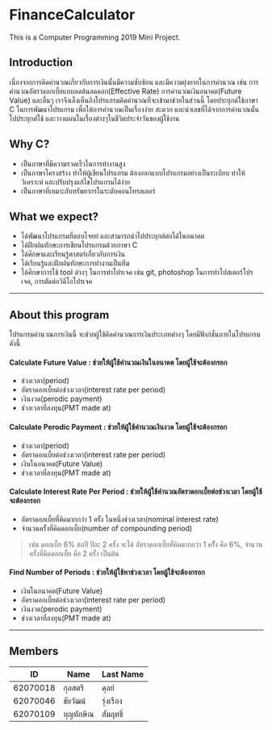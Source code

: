 # FinanceCalculator
This is a Computer Programming 2019 Mini Project.

## Introduction
เนื่องจากการคิดคำนวณเกี่ยวกับการเงินนั้นมีความซับซ้อน และมีความยุ่งยากในการคำนวณ เช่น การคำนวณอัตราดอกเบี้ยแบบลดต้นลดดอก(Effective Rate) การคำนวณเงินอนาคต(Future Value) และอื่นๆ เราจึงเล็งเห็นถึงโปรแกรมคิดคำนวณที่จะเข้ามาช่วยในส่วนนี้ โดยประยุกต์ใช้ภาษา C ในการพัฒนาโปรแกรม เพื่อให้การคำนวณเป็นเรื่องง่าย สะดวก และนำเลขที่ได้จากการคำนวณนั้นไปประยุกต์ใช้ และวางแผนในเรื่องต่างๆในชีวิตประจำวันของผู้ใช้งาน

## Why C?
* เป็นภาษาที่มีความรวดเร็วในการทำงานสูง
* เป็นภาษาโครงสร้าง ทำให้ผู้เขียนโปรแกรม ต้องออกแบบโปรแกรมอย่างเป็นระเบียบ ทำให้วิเคราะห์ และปรับปรุงแก้ไขโปรแกรมได้ง่าย
* เป็นภาษาที่เหมาะกับทรัพยากรในระดับคอนโทรลเลอร์

## What we expect?
* ได้พัฒนาโปรแกรมที่ตอบโจทย์ และสามารถนำไปประยุกต์ต่อได้ในอนาคต
* ได้ฝึกฝนทักษะการเขียนโปรแกรมด้วยภาษา C
* ได้ศึกษาและเรียนรู้ศาสตร์เกี่ยวกับการเงิน
* ได้เรียนรู้และฝึกฝนทักษะการทำงานเป็นทีม
* ได้ศึกษาการใช้ tool ต่างๆ ในการทำโปรเจค เช่น git, photoshop ในการทำโปสเตอร์โปรเจค, การตัดต่อวิดีโอโปรเจค

***
## About this program
โปรแกรมคำนวณการเงินนี้ จะช่วยผู้ใช้คิดคำนวณการเงินประเภทต่างๆ โดยมีฟังก์ชั่นภายในโปรแกรมดังนี้

#### Calculate Future Value : ช่วยให้ผู้ใช้คำนวณเงินในอนาคต โดยผู้ใช้จะต้องกรอก
* ช่วงเวลา(period)
* อัตราดอกเบี้ยต่อช่วงเวลา(interest rate per period)
* เงินงวด(perodic payment)
* ช่วงเวลาที่ลงทุน(PMT made at)

#### Calculate Perodic Payment : ช่วยให้ผู้ใช้คำนวณเงินงวด โดยผู้ใช้จะต้องกรอก
* ช่วงเวลา(period)
* อัตราดอกเบี้ยต่อช่วงเวลา(interest rate per period)
* เงินในอนาคต(Future Value)
* ช่วงเวลาที่ลงทุน(PMT made at)

#### Calculate Interest Rate Per Period : ช่วยให้ผู้ใช้คำนวณอัตราดอกเบี้ยต่อช่วงเวลา โดยผู้ใช้จะต้องกรอก
* อัตราดอกเบี้ยที่คิดมากกว่า 1 ครั้ง ในหนึ่งช่วงเวลา(nominal interest rate)
* จำนวนครั้งที่คิดดอกเบี้ย(number of compounding period)
> เช่น ดอกเบี้ย 6% ต่อปี ปีละ 2 ครั้ง จะได้ อัตราดอกเบี้ยที่คิดมากกว่า 1 ครัั้ง คือ 6%, จำนวนครั้งที่คิดดอกเบี้ย คือ 2 ครั้ง เป็นต้น

#### Find Number of Periods : ช่วยให้ผู้ใช้หาช่วงเวลา โดยผูู้ใช้จะต้องกรอก
* เงินในอนาคต(Future Value)
* อัตราดอกเบี้ยต่อช่วงเวลา(interest rate per period)
* เงินงวด(perodic payment)
* ช่วงเวลาที่ลงทุน(PMT made at)

***
## Members
ID | Name | Last Name
--- | --- | ---
62070018 | กุลสตรี | ดุลย์
62070046 | ชัยวัฒน์ | รุ่งเรือง
62070109 | บุญทักษิณ | สัมฤทธิ์
